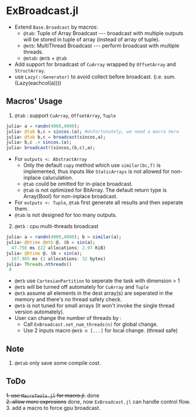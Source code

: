 # ExBroadcast.jl
* Extend `Base.Broadcast` by macros:
  *  `@tab`: Tuple of Array Broadcast --- broadcast with multiple outputs will be stored in tuple of array (instead of array of tuple). 
  *  `@mtb`: MultiThread Broadcast --- perform broadcast with multiple threads. 
  *  `@mtab`: `@mtb` + `@tab`
* Add support for broadcast of `CuArray` wrapped by `OffsetArray` and `StructArray`.
* use `Lazy(::Generator)` to avoid collect before broadcast. (i.e. sum.(Lazy(eachcol(a))))
## Macros' Usage
1. `@tab` : support `CuArray`, `OffsetArray`, `Tuple`    
```julia
julia> a = randn(4000,4000);
julia> @tab b,c = sincos.(a); #Unfortunately, we need a macro here
julia> @tab b,c = broadcast(sincos,a);
julia> b,c .= sincos.(a);
julia> broadcast!(sincos,(b,c),a);
```
* For `outputs <: AbstractArray`
  * Only the default `copy` method which use `similar(bc,T)` is implemented, thus inputs like `StaticArrays` is not allowed for non-inplace caluculation.
  * `@tab` could be omitted for in-place broadcast.
  * `@tab` is not optimized for BitArray. The default return type is Array{Bool} for non-inplace broadcast.
* For `outputs <: Tuple`, `@tab` first generate all results and then seperate them. 
* `@tab` is not designed for too many outputs.

2. `@mtb` : cpu multi-threads broadcast
```julia
julia> a = randn(4000,4000); b = similar(a);
julia> @btime @mtb @. $b = sin(a);
  47.756 ms (22 allocations: 2.97 KiB)
julia> @btime @. $b = sin(a);
  167.985 ms (2 allocations: 32 bytes)
julia> Threads.nthreads()
 4
```
* `@mtb` use `CartesianPartition` to seperate the task with dimension > 1
* `@mtb` will be turned off automately for `CuArray` and `Tuple`
* `@mtb` assume all elements in the dest array(s) are seperated in the memory and there's no thread safety check.
* `@mtb` is not tuned for small arrays (It won't invoke the single thread version automately). 
* User can change the number of threads by :
   * Call `ExBroadcast.set_num_threads(n)` for global change.
   * Use 2 inputs macro `@mtb n [...]` for local change. (thread safe)

## Note
1. `@mtab` only save some compile cost.

## ToDo
~~1. use `MacroTools.jl` for macro.jl.~~ done  
~~2. allow more expresions~~ done, now `ExBroadcast.jl` can handle control flow.  
  3. add a macro to force gpu broadcast.
